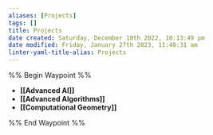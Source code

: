 ```yaml
---
aliases: [Projects]
tags: []
title: Projects
date created: Saturday, December 10th 2022, 10:13:49 pm
date modified: Friday, January 27th 2023, 11:40:31 am
linter-yaml-title-alias: Projects
---
```


%% Begin Waypoint %%
- **[[Advanced AI]]**
- **[[Advanced Algorithms]]**
- **[[Computational Geometry]]**

%% End Waypoint %%

